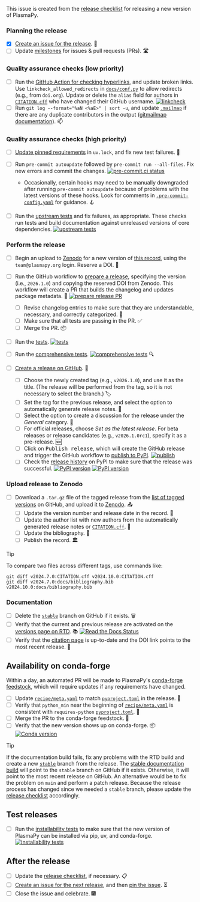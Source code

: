 This issue is created from the [release checklist] for releasing a new version of PlasmaPy.

### Planning the release

- [x] [Create an issue for the release]. 📝
- [ ] Update [milestones] for issues & pull requests (PRs). 🛣️

### Quality assurance checks (low priority)

- [ ] Run the [GitHub Action for checking hyperlinks], and update broken links. Use `linkcheck_allowed_redirects` in [`docs/conf.py`] to allow redirects (e.g., from `doi.org`). Update or delete the `alias` field for authors in [`CITATION.cff`] who have changed their GitHub username. [![linkcheck](https://github.com/PlasmaPy/PlasmaPy/actions/workflows/linkcheck.yml/badge.svg)](https://github.com/PlasmaPy/PlasmaPy/actions/workflows/linkcheck.yml)
- [ ] Run `git log --format="%aN <%aE>" | sort -u`, and update [`.mailmap`] if there are any duplicate contributors in the output ([gitmailmap documentation]). 📫

### Quality assurance checks (high priority)

- [ ] [Update pinned requirements] in `uv.lock`, and fix new test failures. 📍

- [ ] Run `pre-commit autoupdate` followed by `pre-commit run --all-files`. Fix new errors and commit the changes. [![pre-commit.ci status](https://results.pre-commit.ci/badge/github/PlasmaPy/PlasmaPy/main.svg)](https://results.pre-commit.ci/latest/github/PlasmaPy/PlasmaPy/main)

  - Occasionally, certain hooks may need to be manually downgraded after running `pre-commit autoupdate` because of problems with the latest versions of these hooks. Look for comments in [`.pre-commit-config.yaml`] for guidance. 🪝

- [ ] Run the [upstream tests] and fix failures, as appropriate. These checks run tests and build documentation against unreleased versions of core dependencies. [![upstream tests](https://github.com/PlasmaPy/PlasmaPy/actions/workflows/ci-upstream.yml/badge.svg)](https://github.com/PlasmaPy/PlasmaPy/actions/workflows/ci-upstream.yml)

### Perform the release

- [ ] Begin an upload to [Zenodo] for a new version of [this record], using the `team@plasmapy.org` login. Reserve a DOI. 🔢

- [ ] Run the GitHub workflow to [prepare a release], specifying the version (i.e., `2026.1.0`) and copying the reserved DOI from Zenodo. This workflow will create a PR that builds the changelog and updates package metadata. 🤖 [![prepare release PR](https://github.com/PlasmaPy/PlasmaPy/actions/workflows/prepare-release-pr.yml/badge.svg)](https://github.com/PlasmaPy/PlasmaPy/actions/workflows/prepare-release-pr.yml)

  - [ ] Revise changelog entries to make sure that they are understandable, necessary, and correctly categorized. 📜
  - [ ] Make sure that all tests are passing in the PR. ✅
  - [ ] Merge the PR. 📦

- [ ] Run the [tests]. [![tests](https://github.com/PlasmaPy/PlasmaPy/actions/workflows/ci.yml/badge.svg)](https://github.com/PlasmaPy/PlasmaPy/actions/workflows/ci.yml)

- [ ] Run the [comprehensive tests]. [![comprehensive tests](https://github.com/PlasmaPy/PlasmaPy/actions/workflows/ci-comprehensive.yml/badge.svg)](https://github.com/PlasmaPy/PlasmaPy/actions/workflows/ci-comprehensive.yml) 🔍

- [ ] [Create a release on GitHub]. 🚀

  - [ ] Choose the newly created tag (e.g., `v2026.1.0`), and use it as the title. (The release will be performed from the tag, so it is not necessary to select the branch.) 🏷️
  - [ ] Set the tag for the previous release, and select the option to automatically generate release notes. 📜
  - [ ] Select the option to create a discussion for the release under the _General_ category. 📣
  - [ ] For official releases, choose _Set as the latest release_. For beta releases or release candidates (e.g., `v2026.1.0rc1`), specify it as a pre-release. 🆕
  - [ ] Click on <kbd>Publish release</kbd>, which will create the GitHub release and trigger the GitHub workflow to [publish to PyPI]. [![publish](https://github.com/PlasmaPy/PlasmaPy/actions/workflows/publish-to-pypi.yml/badge.svg)](https://github.com/PlasmaPy/PlasmaPy/actions/workflows/publish-to-pypi.yml)
  - [ ] Check the [release history] on PyPI to make sure that the release was successful. [![PyPI version](https://img.shields.io/pypi/v/plasmapy?style=flat&logo=pypi)](https://pypi.org/project/plasmapy/) [![PyPI version](https://img.shields.io/pypi/pyversions/plasmapy?style=flat&logo=python)](https://img.shields.io/pypi/pyversions/plasmapy?style=plastic)

### Upload release to Zenodo

- [ ] Download a `.tar.gz` file of the tagged release from the [list of tagged versions] on GitHub, and upload it to [Zenodo]. 📤
  - [ ] Update the version number and release date in the record. 📅
  - [ ] Update the author list with new authors from the automatically generated release notes or [`CITATION.cff`]. 👥
  - [ ] Update the bibliography. 📖
  - [ ] Publish the record. 🏛️

> [!TIP]
> To compare two files across different tags, use commands like:
>
> ```shell
> git diff v2024.7.0:CITATION.cff v2024.10.0:CITATION.cff
> git diff v2024.7.0:docs/bibliography.bib v2024.10.0:docs/bibliography.bib
> ```

### Documentation

- [ ] Delete the [`stable`] branch on GitHub if it exists. 🗑️
- [ ] Verify that the current and previous release are activated on the [versions page on RTD]. 📚 [![Read the Docs Status](https://readthedocs.org/projects/plasmapy/badge/?version=latest)](http://plasmapy.readthedocs.io/en/latest/?badge=latest)
- [ ] Verify that the [citation page] is up-to-date and the DOI link points to the most recent release. 🧾

## Availability on conda-forge

Within a day, an automated PR will be made to PlasmaPy's [conda-forge feedstock], which will require updates if any requirements have changed.

- [ ] Update [`recipe/meta.yaml`] to match [`pyproject.toml`] in the release. 🔧
- [ ] Verify that `python_min` near the beginning of [`recipe/meta.yaml`] is consistent with `requires-python` [`pyproject.toml`]. 🐍
- [ ] Merge the PR to the conda-forge feedstock. 🚀
- [ ] Verify that the new version shows up on conda-forge. 📦 [![Conda version](https://img.shields.io/conda/v/conda-forge/plasmapy?style=flat&logo=anaconda)](https://img.shields.io/conda/v/conda-forge/plasmapy)

> [!TIP]
> If the documentation build fails, fix any problems with the RTD build and create a new [`stable`] branch from the release. The [stable documentation build] will point to the `stable` branch on GitHub if it exists. Otherwise, it will point to the most recent release on GitHub. An alternative would be to fix the problem on `main` and perform a patch release. Because the release process has changed since we needed a `stable` branch, please update the [release checklist] accordingly.

## Test releases

- [ ] Run the [installability tests] to make sure that the new version of PlasmaPy can be installed via pip, uv, and conda-forge. [![installability tests](https://github.com/PlasmaPy/PlasmaPy/actions/workflows/installability.yml/badge.svg)](https://github.com/PlasmaPy/PlasmaPy/actions/workflows/installability.yml)

## After the release

- [ ] Update the [release checklist], if necessary. 📋
- [ ] [Create an issue for the next release], and then [pin the issue]. ⏳
- [ ] Close the issue and celebrate. 🎆

[citation page]: https://docs.plasmapy.org/en/stable/about/citation.html
[comprehensive tests]: https://github.com/PlasmaPy/PlasmaPy/actions/workflows/ci-comprehensive.yml
[conda-forge feedstock]: https://github.com/conda-forge/plasmapy-feedstock
[create a release on github]: https://github.com/PlasmaPy/PlasmaPy/releases/new
[create an issue for the next release]: https://github.com/PlasmaPy/PlasmaPy/actions/workflows/create-release-issue.yml
[create an issue for the release]: https://github.com/PlasmaPy/PlasmaPy/actions/workflows/create-release-issue.yml
[github action for checking hyperlinks]: https://github.com/PlasmaPy/PlasmaPy/actions/workflows/linkcheck.yml
[gitmailmap documentation]: https://git-scm.com/docs/gitmailmap
[installability tests]: https://github.com/PlasmaPy/PlasmaPy/blob/main/.github/workflows/installability.yml
[list of tagged versions]: https://github.com/PlasmaPy/PlasmaPy/tags
[milestones]: https://github.com/PlasmaPy/PlasmaPy/milestones
[pin the issue]: https://docs.github.com/en/issues/tracking-your-work-with-issues/administering-issues/pinning-an-issue-to-your-repository
[prepare a release]: https://github.com/PlasmaPy/PlasmaPy/actions/workflows/prepare-release-pr.yml
[publish to pypi]: https://github.com/PlasmaPy/PlasmaPy/blob/main/.github/workflows/publish-to-pypi.yml
[release checklist]: https://github.com/PlasmaPy/PlasmaPy/tree/main/.github/content/release-checklist.md
[release history]: https://pypi.org/project/plasmapy/#history
[stable documentation build]: https://docs.plasmapy.org/en/stable
[tests]: https://github.com/PlasmaPy/PlasmaPy/actions/workflows/ci.yml
[this record]: https://zenodo.org/doi/10.5281/zenodo.6774349
[update pinned requirements]: https://github.com/PlasmaPy/PlasmaPy/actions/workflows/update-pinned-reqs.yml
[upstream tests]: https://github.com/PlasmaPy/PlasmaPy/actions/workflows/ci-upstream.yml
[versions page on rtd]: https://readthedocs.org/projects/plasmapy/versions/
[zenodo]: https://zenodo.org/me/uploads
[`.mailmap`]: https://github.com/PlasmaPy/PlasmaPy/blob/main/.mailmap
[`.pre-commit-config.yaml`]: https://github.com/PlasmaPy/PlasmaPy/blob/main/.pre-commit-config.yaml
[`citation.cff`]: https://github.com/PlasmaPy/PlasmaPy/blob/main/CITATION.cff
[`docs/conf.py`]: https://github.com/PlasmaPy/PlasmaPy/blob/main/docs/conf.py
[`pyproject.toml`]: https://github.com/PlasmaPy/PlasmaPy/blob/main/pyproject.toml
[`recipe/meta.yaml`]: https://github.com/conda-forge/plasmapy-feedstock/blob/main/recipe/meta.yaml
[`stable`]: https://github.com/PlasmaPy/PlasmaPy/tree/stable
